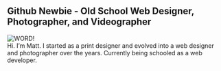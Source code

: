 ## Github Newbie - Old School Web Designer, Photographer, and Videographer ##
![WORD!](https://media0.giphy.com/media/V1NByByIuQuAg/giphy.gif)<br>
Hi. I’m Matt. I started as a print designer and evolved into a web designer and photographer over the years. Currently being schooled as a web developer.
